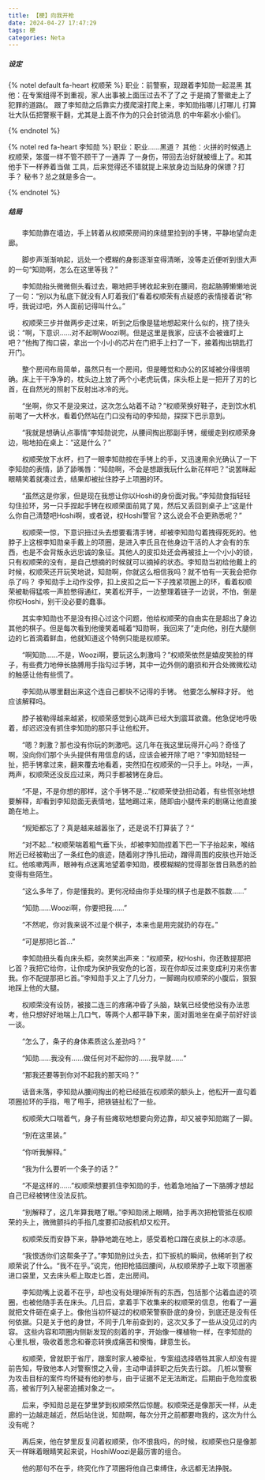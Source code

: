 ```yaml
---
title: 【梗】向我开枪
date: 2024-04-27 17:47:29
tags: 梗
categories: Neta
---
```

##### 设定
{% notel default fa-heart 权顺荣 %}
 职业：前警察，现跟着李知勋一起混黑
 其他：在专案组得不到重视，家人出事被上面压过去不了了之
 于是摘了警徽走上了犯罪的道路(。
 跟了李知勋之后靠实力摸爬滚打爬上来，李知勋指哪儿打哪儿
 打算壮大队伍把警察干翻，尤其是上面不作为的只会封锁消息
 的中年薪水小偷们。

{% endnotel %}

{% notel red fa-heart 李知勋 %}
 职业：职业……黑道？
 其他：火拼的时候遇上权顺荣，笨蛋一样不管不顾干了一通弄
 了一身伤，带回去治好就被缠上了。和其他手下一样养着当做
 工具，后来觉得还不错就提上来放身边当贴身的保镖？打手？
 秘书？总之就是多合一。
 
{% endnotel %}
 
##### 结局
   李知勋靠在墙边，手上转着从权顺荣房间的床缝里捡到的手铐，平静地望向走廊。

   脚步声渐渐响起，远处一个模糊的身影逐渐变得清晰，没等走近便听到很大声的一句“知勋啊，怎么在这里等我？”

   李知勋抬头微微侧头看过去，唰地把手铐收起来别在腰间，抱起胳膊懒懒地说了一句：“别以为私底下就没有人盯着我们”看着权顺荣有点疑惑的表情接着说“称呼，我说过吧，外人面前记得叫什么。”

   权顺荣三步并做两步走过来，听到之后像是猛地想起来什么似的，挠了挠头说：“啊，下意识……对不起啊Woozi啊。但是这里是我家，应该不会被谁盯上吧？”他掏了掏口袋，拿出一个小小的芯片在门把手上扫了一下，接着掏出钥匙打开门。

   整个房间布局简单，虽然只有一个房间，但是睡觉和办公的区域被分得很明确。床上干干净净的，枕头边上放了两个小老虎玩偶，床头柜上是一把开了刃的匕首，在自然光的照射下反射出冰冷的光。

   “坐啊，你又不是没来过，这次怎么站着不动？”权顺荣换好鞋子，走到饮水机前喝了一大杯水，看着仍然站在门口没有动的李知勋，探探下巴示意到。

   “我就是想确认点事情“李知勋说完，从腰间掏出那副手铐，缓缓走到权顺荣身边，啪地拍在桌上：“这是什么？”

   权顺荣放下水杯，扫了一眼李知勋按在手铐上的手，又迅速用余光确认了一下李知勋的表情，舔了舔嘴唇：“知勋啊，不会是想跟我玩什么新花样吧？”说罢眯起眼睛笑着就凑过去，结果却被扯住脖子上项圈的环。

   “虽然这是你家，但是现在我想让你以Hoshi的身份面对我。”李知勋食指轻轻勾住拉环，另一只手捏起手铐在权顺荣面前晃了晃，然后又丢回到桌子上“这是什么你自己清楚吧Hoshi啊，或者说，权Hoshi警官？这么说会不会更熟悉呢？”

   权顺荣一惊，下意识扭过头去想要看清手铐，却被李知勋勾着拽得死死的。他脖子上这根李知勋亲手戴上的项圈，是进入李氏且在他身边干活的人才会有的东西，也是不会背叛永远忠诚的象征。其他人的皮扣处还会再被挂上一个小小的锁，只有权顺荣的没有，是自己想摘的时候就可以摘掉的状态。李知勋当初给他戴上的时候，权顺荣还开玩笑地说，知勋啊，你就这么相信我吗？就不怕有一天我会把你杀了吗？
 李知勋手上动作没停，扣上皮扣之后一下子拽紧项圈上的环，看着权顺荣被勒得猛咳一声脸憋得通红，笑着松开手，一边整理着链子一边说，不怕，倒是你权Hoshi，别干没必要的蠢事。

   其实李知勋也不是没有担心过这个问题，他给权顺荣的自由实在是超出了身边其他的棋子。但是每次看到他傻笑着喊着“知勋啊，我回来了”走向他，别在大腿侧边的匕首滴着鲜血，他就知道这个特例只能是权顺荣。

   “啊知勋……不是，Woozi啊，要玩这么刺激吗？”权顺荣依然是嬉皮笑脸的样子，有些费力地伸长胳膊用手指勾过手铐，其中一边外侧的磨损和开合处微微松动的触感让他有些慌了。

   李知勋从哪里翻出来这个连自己都快不记得的手铐。
 他要怎么解释才好。
 他应该解释吗。

   脖子被勒得越来越紧，权顺荣感觉到心跳声已经大到震耳欲聋。他急促地呼吸着，却迟迟没有抓住李知勋的那只手让他松开。

   “嗯？刺激？那也没有你玩的刺激吧。这几年在我这里玩得开心吗？奇怪了啊，没向你们那个头头提供有用信息的话，应该会被开除了吧？”李知勋轻轻一扯，把手铐拿过来，翻来覆去地看着，突然扣在权顺荣的一只手上。咔哒，一声，两声，权顺荣还没反应过来，两只手都被铐在身后。

   “不是，不是你想的那样，这个手铐不是…”权顺荣使劲扭动着，有些慌张地想要解释，却看到李知勋面无表情地，猛地踢过来，随即由小腿传来的剧痛让他直接跪在地上。

   “规矩都忘了？真是越来越嚣张了，还是说不打算装了？“

   “对不起…”权顺荣喘着粗气垂下头，却被李知勋捏着下巴一下子抬起来，喉结附近已经被勒出了一条红色的痕迹，随着刚才挣扎扭动，蹭得周围的皮肤也开始泛红。他咳嗽两声，眼神有点迷离地望着李知勋，模模糊糊的觉得那张昔日熟悉的脸变得有些陌生。

   “这么多年了，你是懂我的。更何况经由你手处理的棋子也是数不胜数……”

   “知勋……Woozi啊，你要把我……”

   “不然呢，你对我来说不过是个棋子，本来也是用完就扔的存在。”

   “可是那把匕首…”

   李知勋扭头看向床头柜，突然笑出声来：“权顺荣，权Hoshi，你还敢提那把匕首？我把它给你，让你成为保护我安危的匕首，现在你却反过来变成利刃来伤害我。你不配提那把匕首。”李知勋手又上了几分力，一脚踢向权顺荣的小腹后，狠狠地踩上他的大腿。

   权顺荣没有设防，被接二连三的疼痛冲昏了头脑，缺氧已经使他没有办法思考，他只想好好地喘上几口气，等两个人都平静下来，面对面地坐在桌子前好好谈一谈。

   “怎么了，条子的身体素质这么差劲吗？”

   “知勋……我没有……做任何对不起你的……我早就……“

   “那我还要等到你对不起我的那天吗？”

   话音未落，李知勋从腰间掏出的枪已经抵在权顺荣的额头上，他松开一直勾着项圈拉环的手指，甩了甩手，把铁链扯松了一些。

   权顺荣大口喘着气，身子有些瘫软地想要向旁边靠，却又被李知勋踹了一脚。

   “别在这里装。”

   “你听我解释。”

   “我为什么要听一个条子的话？”

   “不是这样的……”权顺荣想要抓住李知勋的手，他着急地抽了一下胳膊才想起自己已经被铐住没法反抗。

   “别解释了，这几年算我瞎了眼。”李知勋闭上眼睛，抬手再次把枪管抵在权顺荣的头上，微微颤抖的手指几度要扣动扳机却又松开。

   权顺荣反而安静下来，静静地跪在地上，感受着枪口蹭在皮肤上的冰凉感。

   “我恨透你们这帮条子了。”李知勋别过头去，扣下扳机的瞬间，依稀听到了权顺荣说了什么。“我不在乎。”说完，他把枪插回腰间，从权顺荣脖子上取下项圈塞进口袋里，又去床头柜上取走匕首，走出房间。

   李知勋嘴上说着不在乎，却也没有处理掉所有的东西，包括那个沾着血迹的项圈，也被他随手丢在床头。几日后，拿着手下收集来的权顺荣的信息，他看了一遍就把文件砸在桌子上。像他当初怀疑过的权顺荣警察卧底的身份，到底还是没有任何依据。只是关于他的身世，不同于几年前查到的，这次又多了一些从没见过的内容。
 这些内容和项圈内侧新发现的刻着的字，开始像一棵植物一样，在李知勋的心里扎根，吸收着思念和眷恋转换成痛苦和懊悔，肆意生长。


   权顺荣，曾就职于省厅，跟案时家人被牵扯，专案组选择牺牲其家人却没有提前告知，导致他本人对警察恨之入骨，主动申请辞职之后失去行踪。
 几桩以警察为攻击目标的案件均怀疑有他的参与，由于证据不足无法断定。后期由于危险度极高，被省厅列入秘密追捕对象之一。


   后来，李知勋总是在梦里梦到权顺荣然后惊醒。权顺荣还是像那天一样，从走廊的一边越走越近，然后站住说，知勋啊，每次分开之前都要吻我的，这次为什么没有呢？

   再后来，他在梦里反复问着权顺荣，你不恨我吗，的时候，权顺荣也只是像那天一样眯着眼睛笑起来说，HoshiWoozi是最厉害的组合。

   他的那句不在乎，终究化作了项圈将他自己束缚住，永远都无法挣脱。
